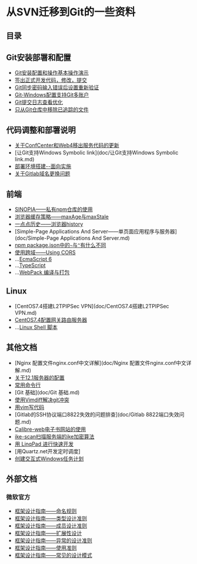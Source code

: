 # 从SVN迁移到Git的一些资料
## 目录

## Git安装部署和配置

- [Git安装配置和操作基本操作演示](doc/Git安装配置和操作基本操作演示.md) 
- [签出正式开发代码，修改，提交](doc/签出正式开发代码，修改，提交.md) 
- [Git同步密码输入错误后设置重新验证](doc/Git同步密码输入错误后设置重新验证.md)
- [Git-Windows配置支持Git多账户](https://civgit.vicp.net:8443/wangjinbo/Svn-to-Git/blob/master/doc/FromSVNToGit/ConfigAfterInstall.md#%E5%AF%86%E7%A0%81%E7%AE%A1%E7%90%86)
- [Git提交日志查看优化](https://civgit.vicp.net:8443/wangjinbo/Svn-to-Git/blob/master/doc/FromSVNToGit/ConfigAfterInstall.md#%E6%A0%BC%E5%BC%8F%E5%8C%96%E6%97%A5%E5%BF%97%E8%BE%93%E5%87%BA)
- [只从Git仓库中移除已追踪的文件](https://civgit.vicp.net:8443/wangjinbo/Svn-to-Git/blob/master/doc/FromSVNToGit/CommenCmd.md#%E4%BC%98%E9%9B%85%E5%88%A0%E9%99%A4%E8%A6%81%E5%BF%BD%E7%95%A5%E7%9A%84%E6%96%87%E4%BB%B6)

## 代码调整和部署说明

- [关于ConfCenter和Web4移出服务代码的更新](doc/对于ConfCenter和Web4移出服务代码的更新.md) 
- [让Git支持Windows Symbolic link](doc/让Git支持Windows Symbolic link.md) 
- [部署环境搭建--面向实施](doc/部署环境搭建--面向实施.md)
- [关于Gitlab域名更换问题](./doc/关于Gitlab域名更换问题.md)

## 前端

- [SINOPIA——私有npm仓库的使用](doc/SINOPIA——私有npm仓库.md)
- [浏览器缓存策略——maxAge与maxStale](doc/浏览器缓存策略——maxAge与maxStale.md)
- [一点点历史——浏览器history](doc/a-little-bit-of-history.md)
- [Simple-Page Applications And Server——单页面应用程序与服务器](doc/Simple-Page Applications And Server.md) 
- [npm package.json中的`~`与`^`有什么不同](doc/difference-between-tilde-and-caret-in-npm-package.json-file.md)
- [使用跨域——Using CORS](doc/using-cors.md)
- ...[EcmaScript 6 ]()
- ...[TypeScript]()
- ...[WebPack 编译与打包]()

## Linux

- [CentOS7.4搭建L2TPIPSec VPN](doc/CentOS7.4搭建L2TPIPSec VPN.md)
- [CentOS7.4配置网关路由服务器](doc/CentOS7.4配置网关路由服务器.md)
- ...[Linux Shell 脚本]()

## 其他文档

- [Nginx 配置文件nginx.conf中文详解](doc/Nginx 配置文件nginx.conf中文详解.md) 
- [关于12.1服务器的配置](doc/关于12.1服务器的配置.md) 
- [常用命令行](doc/常用命令行.md) 
- [Git 基础](doc/Git 基础.md) 
- [使用Vimdiff解决git冲突](doc/使用Vimdiff解决git冲突.md)
- [用vim写代码](doc/用vim写代码.md)
- [Gitlab的SSH协议端口8822失效的问题排查](doc/Gitlab 8822端口失效问题.md)
- [Calibre-web电子书网站的使用](doc/Calibre-web的使用.md)
- [ike-scan扫描服务端的ike加密算法](doc/ike-scan扫描服务端的ike加密算法.md)
- [用 LinqPad 进行快速开发](doc/LinqPad快速开发数据轮询持久化.md)
- [用Quartz.net开发定时调度]
- [创建交互式Windows任务计划](./doc/创建交互式Windows任务计划.md) 

## 外部文档 

### 微软官方

- [框架设计指南——命名规则](https://docs.microsoft.com/zh-cn/dotnet/standard/design-guidelines/naming-guidelines)
- [框架设计指南——类型设计准则](https://docs.microsoft.com/zh-cn/dotnet/standard/design-guidelines/type)
- [框架设计指南——成员设计准则](https://docs.microsoft.com/zh-cn/dotnet/standard/design-guidelines/member)
- [框架设计指南——扩展性设计](https://docs.microsoft.com/zh-cn/dotnet/standard/design-guidelines/designing-for-extensibility)
- [框架设计指南——异常的设计准则](https://docs.microsoft.com/zh-cn/dotnet/standard/design-guidelines/exceptions)
- [框架设计指南——使用准则](https://docs.microsoft.com/zh-cn/dotnet/standard/design-guidelines/usage-guidelines)
- [框架设计指南——常见的设计模式](https://docs.microsoft.com/zh-cn/dotnet/standard/design-guidelines/common-design-patterns)

